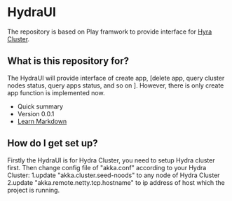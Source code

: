 # HydraUI

The repository is based on Play framwork to provide interface for [Hyra Cluster](https://github.com/wherby/Hydra).

## What is this repository for? ##

 The HydraUI will provide interface of create app, [delete app, query cluster nodes status, query apps status,
 and so on ]. However, there is only create app function is implemented now.

* Quick summary
* Version 0.0.1
* [Learn Markdown](https://bitbucket.org/tutorials/markdowndemo)

## How do I get set up? ##
Firstly the HydraUI is for Hydra Cluster, you need to setup Hydra cluster first.
Then change config file of "akka.conf" according to your Hydra Cluster:
    1.update "akka.cluster.seed-noods" to any node of Hydra Cluster
    2.update "akka.remote.netty.tcp.hostname" to ip address of host which the project is running.

